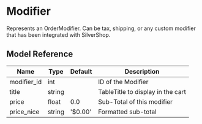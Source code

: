 # Modifier

Represents an OrderModifier. Can be tax, shipping, or any custom modifier that has been integrated with SilverShop.

## Model Reference

| Name        | Type   | Default | Description                       |
|-------------|--------|---------|-----------------------------------|
| modifier_id | int    |         | ID of the Modifier                |
| title       | string |         | TableTitle to display in the cart |
| price       | float  | 0.0     | Sub-Total of this modifier        |
| price_nice  | string | '$0.00' | Formatted sub-total               |